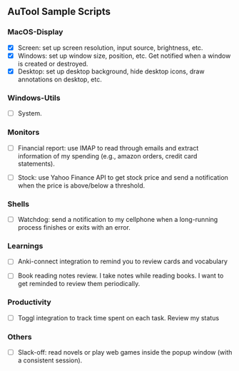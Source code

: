 ## AuTool Sample Scripts

### MacOS-Display
- [x] Screen: set up screen resolution, input source, brightness, etc.
- [x] Windows: set up window size, position, etc. Get notified when a window is created or destroyed.
- [x] Desktop: set up desktop background, hide desktop icons, draw annotations on desktop, etc. 

### Windows-Utils
- [ ] System. 

### Monitors
- [ ] Financial report: use IMAP to read through emails and extract information of my spending (e.g., amazon orders, credit card statements).

- [ ] Stock: use Yahoo Finance API to get stock price and send a notification when the price is above/below a threshold.


### Shells
- [ ] Watchdog: send a notification to my cellphone when a long-running process finishes or exits with an error.

### Learnings
- [ ] Anki-connect integration to remind you to review cards and vocabulary

- [ ] Book reading notes review. I take notes while reading books. I want to get reminded to review them periodically.

### Productivity
- [ ] Toggl integration to track time spent on each task. Review my status


### Others
- [ ] Slack-off: read novels or play web games inside the popup window (with a consistent session). 
